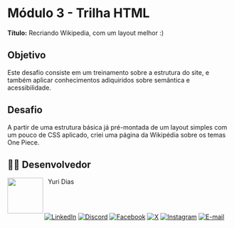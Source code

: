 # Módulo 3 - Trilha HTML

**Título:** Recriando Wikipedia, com um layout melhor :)

## Objetivo
Este desafio consiste em um treinamento sobre a estrutura do site, e também aplicar conhecimentos adiquiridos sobre semântica e acessibilidade.

## Desafio
A partir de uma estrutura básica já pré-montada de um layout simples com um pouco de CSS aplicado, criei uma página da Wikipédia sobre os temas One Piece.

## 👨‍💻 Desenvolvedor

<p>
    <a href="https://github.com/yuridiasp">
        <img
          align=left
          margin=10
          width=80
          src="https://avatars.githubusercontent.com/u/81938754?v=4"
        />
    </a>
      <p>
        <p>&nbsp&nbspYuri Dias<br>
        &nbsp&nbsp&nbsp
    </p>
</p>

<br>

[![LinkedIn](https://img.shields.io/badge/LinkedIn-0077B5?style=for-the-badge&logo=linkedin&logoColor=white)](https://www.linkedin.com/in/yuridiasp/) [![Discord](https://img.shields.io/badge/Discord-7289DA?style=for-the-badge&logo=discord&logoColor=white)](https://discord.com/channels/@yuridiasp/) [![Facebook](https://img.shields.io/badge/Facebook-1877F2?style=for-the-badge&logo=facebook&logoColor=white)](https://www.facebook.com/yuri.dias.7739/) [![X](https://img.shields.io/badge/X-000?style=for-the-badge&logo=x)](https://x.com/YuriDias_P) [![Instagram](https://img.shields.io/badge/-Instagram-%23E4405F?style=for-the-badge&logo=instagram&logoColor=white)](https://www.instagram.com/yuridiasp/) [![E-mail](https://img.shields.io/badge/-Email-000?style=for-the-badge&logo=microsoft-outlook&logoColor=007BFF)](mailto:yuristardias@hotmail.com)